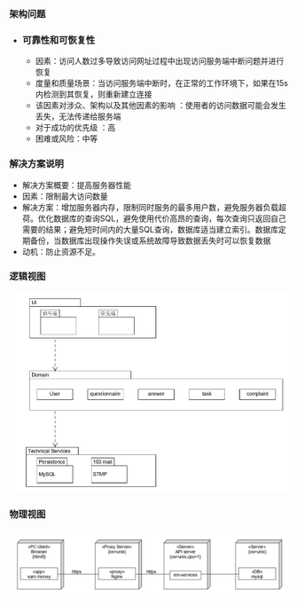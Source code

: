 

### 架构问题

- ### 可靠性和可恢复性

  - 因素：访问人数过多导致访问网址过程中出现访问服务端中断问题并进行恢复
  - 度量和质量场景：当访问服务端中断时，在正常的工作环境下，如果在15s内检测到其恢复，则重新建立连接
  - 该因素对涉众、架构以及其他因素的影响 ：使用者的访问数据可能会发生丢失，无法传递给服务端
  - 对于成功的优先级 ：高
  - 困难或风险：中等

### 解决方案说明

- 解决方案概要：提高服务器性能
- 因素：限制最大访问数量
- 解决方案：增加服务器内存，限制同时服务的最多用户数，避免服务器负载超荷。优化数据库的查询SQL，避免使用代价高昂的查询，每次查询只返回自己需要的结果；避免短时间内的大量SQL查询，数据库适当建立索引。数据库定期备份，当数据库出现操作失误或系统故障导致数据丢失时可以恢复数据
- 动机：防止资源不足。

### 逻辑视图

![逻辑视图](logical_view.jpg)

### 物理视图

![物理视图](physical_view.jpg)